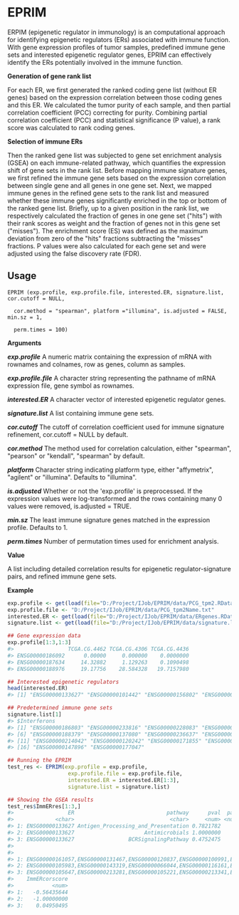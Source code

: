 # EPRIM
ERPIM (epigenetic regulator in immunology) is an computational approach for identifying epigenetic regulators (ERs) associated with immune
function. With gene expression profiles of tumor samples, predefined immune gene sets and interested epigenetic regulator genes, EPRIM
can effectively identify the ERs potentially involved in the immune function.

**Generation of gene rank list**

For each ER, we first generated the ranked coding gene list (without ER genes) based on the expression correlation between those coding genes 
and this ER. We calculated the tumor purity of each sample, and then partial correlation coefficient (PCC) correcting for purity. Combining 
partial correlation coefficient (PCC) and statistical significance (P value), a rank score was calculated to rank coding genes.

**Selection of immune ERs**

Then the ranked gene list was subjected to gene set enrichment analysis (GSEA) on each immune-related pathway, which quantifies the expression 
shift of gene sets in the rank list. Before mapping immune signature genes, we first refined the immune gene sets based on the expression correlation
between single gene and all genes in one gene set. Next, we mapped immune genes in the refined gene sets to the rank list and measured whether these
immune genes significantly enriched in the top or bottom of the ranked gene list. Briefly, up to a given position in the rank list, we respectively
calculated the fraction of genes in one gene set ("hits") with their rank scores as weight and the fraction of genes not in this gene set ("misses").
The enrichment score (ES) was defined as the maximum deviation from zero of  the "hits" fractions subtracting the "misses" fractions. P values were
also calculated for each gene set and were adjusted using the false discovery rate (FDR).

## Usage

    EPRIM (exp.profile, exp.profile.file, interested.ER, signature.list, cor.cutoff = NULL, 

      cor.method = "spearman", platform ="illumina", is.adjusted = FALSE, min.sz = 1, 
       
      perm.times = 100)

**Arguments**

***exp.profile*** A numeric matrix containing the expression of mRNA with
rownames and colnames, row as genes, column as samples.

***exp.profile.file*** A character string representing the pathname of mRNA expression 
file, gene symbol as rownames.

***interested.ER*** A character vector of interested epigenetic regulator genes. 

***signature.list*** A list containing immune gene sets. 

***cor.cutoff*** The cutoff of correlation coefficient used for immune signature
refinement, cor.cutoff = NULL by default. 

***cor.method*** The method used for correlation calculation, either "spearman", "pearson"
or "kendall", "spearman" by default. 

***platform*** Character string indicating platform type, either "affymetrix", "agilent"
or "illumina". Defaults to "illumina".  

***is.adjusted*** Whether or not the 'exp.profile' is preprocessed. If the expression values
were log-transformed and the rows containing many 0 values were removed, is.adjusted = TRUE.

***min.sz*** The least immune signature genes matched in the expression profile. Defaults to 
1. 

***perm.times*** Number of permutation times used for enrichment analysis. 

**Value**

A list including detailed correlation results for epigenetic regulator-signature pairs, and refined 
immune gene sets.

**Example**

``` r
exp.profile <- get(load(file="D:/Project/IJob/EPRIM/data/PCG_tpm2.RData"))
exp.profile.file <- "D:/Project/IJob/EPRIM/data/PCG_tpm2Name.txt"
interested.ER <- get(load(file="D:/Project/IJob/EPRIM/data/ERgenes.RData")) 
signature.list <- get(load(file="D:/Project/IJob/EPRIM/data/signature.list.RData")) 

## Gene expression data
exp.profile[1:3,1:3]
#>                 TCGA.CG.4462 TCGA.CG.4306 TCGA.CG.4436
#> ENSG00000186092      0.00000     0.000000    0.0000000
#> ENSG00000187634     14.32882     1.129263    0.1090498
#> ENSG00000188976     19.17756    28.584328   19.7157980

## Interested epigenetic regulators
head(interested.ER)
#> [1] "ENSG00000133627" "ENSG00000101442" "ENSG00000156802" "ENSG00000140320" "ENSG00000174744" "ENSG00000094804"

## Predetermined immune gene sets
signature.list[1]
#> $Interferons
#> [1] "ENSG00000186803" "ENSG00000233816" "ENSG00000228083" "ENSG00000147885" "ENSG00000234829"
#> [6] "ENSG00000188379" "ENSG00000137080" "ENSG00000236637" "ENSG00000147873" "ENSG00000120235"
#> [11] "ENSG00000214042" "ENSG00000120242" "ENSG00000171855" "ENSG00000184995" "ENSG00000111537"
#> [16] "ENSG00000147896" "ENSG00000177047"

## Running the EPRIM 
test_res <- EPRIM(exp.profile = exp.profile, 
                   exp.profile.file = exp.profile.file,
                   interested.ER = interested.ER[1:3],  
                   signature.list = signature.list)

## Showing the GSEA results
test_res$ImmERres[1:3,] 
#>                 ER                             pathway      pval  padj        ES       NES nMoreExtreme  size
#>             <char>                              <char>     <num> <num>     <num>     <num>        <num> <int>
#> 1: ENSG00000133627 Antigen_Processing_and_Presentation 0.7821782     1 0.4215150 0.9342459           78   113
#> 2: ENSG00000133627                      Antimicrobials 1.0000000     1 0.3751551 0.8455366          100   283
#> 3: ENSG00000133627                 BCRSignalingPathway 0.4752475     1 0.4659180 1.0014226           47    61
#>                                                                                           leadingEdge
#>                                                                                                <list>
#> 1: ENSG00000161057,ENSG00000131467,ENSG00000120837,ENSG00000100991,ENSG00000175166,ENSG00000001167,...
#> 2: ENSG00000105983,ENSG00000143319,ENSG00000066044,ENSG00000116161,ENSG00000169756,ENSG00000137274,...
#> 3: ENSG00000105647,ENSG00000213281,ENSG00000105221,ENSG00000213341,ENSG00000221823,ENSG00000072736,...
#>    ImmERcorscore
#>            <num>
#> 1:   -0.56435644
#> 2:   -1.00000000
#> 3:    0.04950495
```



